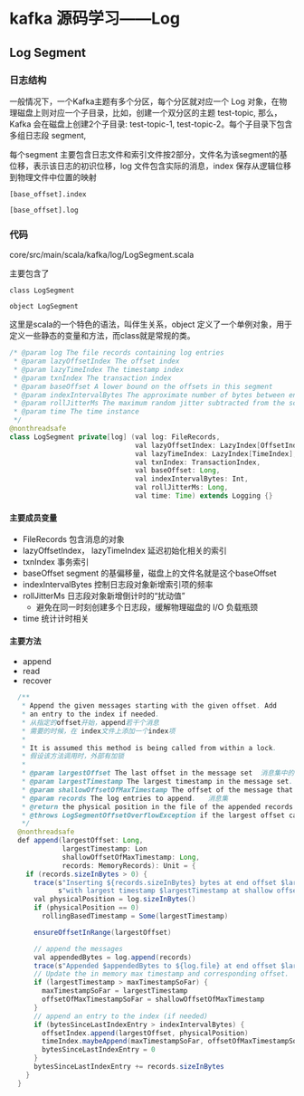 # kafka 源码学习——Log

## Log Segment

### 日志结构

一般情况下，一个Kafka主题有多个分区，每个分区就对应一个 Log 对象，在物理磁盘上则对应一个子目录，比如，创建一个双分区的主题 test-topic, 那么，Kafka 会在磁盘上创建2个子目录: test-topic-1, test-topic-2。每个子目录下包含多组日志段 segment,

每个segment 主要包含日志文件和索引文件按2部分，文件名为该segment的基位移，表示该日志的初识位移，log 文件包含实际的消息，index 保存从逻辑位移到物理文件中位置的映射

`[base_offset].index`

`[base_offset].log`

### 代码

core/src/main/scala/kafka/log/LogSegment.scala

主要包含了  

`class LogSegment`

`object LogSegment`

这里是scala的一个特色的语法，叫伴生关系，object 定义了一个单例对象，用于定义一些静态的变量和方法，而class就是常规的类。

```java
/* @param log The file records containing log entries
 * @param lazyOffsetIndex The offset index
 * @param lazyTimeIndex The timestamp index
 * @param txnIndex The transaction index
 * @param baseOffset A lower bound on the offsets in this segment
 * @param indexIntervalBytes The approximate number of bytes between entries in the index
 * @param rollJitterMs The maximum random jitter subtracted from the scheduled segment roll time
 * @param time The time instance
 */
@nonthreadsafe
class LogSegment private[log] (val log: FileRecords,
                               val lazyOffsetIndex: LazyIndex[OffsetIndex],
                               val lazyTimeIndex: LazyIndex[TimeIndex],
                               val txnIndex: TransactionIndex,
                               val baseOffset: Long,
                               val indexIntervalBytes: Int,
                               val rollJitterMs: Long,
                               val time: Time) extends Logging {}
```

#### 主要成员变量

- FileRecords  包含消息的对象
- lazyOffsetIndex， lazyTimeIndex   延迟初始化相关的索引
- txnIndex  事务索引
- baseOffset  segment 的基偏移量，磁盘上的文件名就是这个baseOffset  
- indexIntervalBytes     控制日志段对象新增索引项的频率
- rollJitterMs    日志段对象新增倒计时的“扰动值”
  - 避免在同一时刻创建多个日志段，缓解物理磁盘的 I/O 负载瓶颈
- time 统计计时相关

#### 主要方法

- append 
- read
- recover

```java
  /**
   * Append the given messages starting with the given offset. Add
   * an entry to the index if needed.
   * 从指定的offset开始，append若干个消息
   * 需要的时候，在 index文件上添加一个index项
   *
   * It is assumed this method is being called from within a lock.
   * 假设该方法调用时，外部有加锁
   *
   * @param largestOffset The last offset in the message set  消息集中的最大索引值
   * @param largestTimestamp The largest timestamp in the message set. 消息集中的最大时间戳
   * @param shallowOffsetOfMaxTimestamp The offset of the message that has the largest timestamp in the messages to append.  
   * @param records The log entries to append.   消息集
   * @return the physical position in the file of the appended records 返回append的物理位置
   * @throws LogSegmentOffsetOverflowException if the largest offset causes index offset overflow
   */
  @nonthreadsafe
  def append(largestOffset: Long,
             largestTimestamp: Lon
             shallowOffsetOfMaxTimestamp: Long,
             records: MemoryRecords): Unit = {
    if (records.sizeInBytes > 0) {
      trace(s"Inserting ${records.sizeInBytes} bytes at end offset $largestOffset at position ${log.sizeInBytes} " +
            s"with largest timestamp $largestTimestamp at shallow offset $shallowOffsetOfMaxTimestamp")
      val physicalPosition = log.sizeInBytes()
      if (physicalPosition == 0)
        rollingBasedTimestamp = Some(largestTimestamp)

      ensureOffsetInRange(largestOffset)

      // append the messages
      val appendedBytes = log.append(records)
      trace(s"Appended $appendedBytes to ${log.file} at end offset $largestOffset")
      // Update the in memory max timestamp and corresponding offset.
      if (largestTimestamp > maxTimestampSoFar) {
        maxTimestampSoFar = largestTimestamp
        offsetOfMaxTimestampSoFar = shallowOffsetOfMaxTimestamp
      }
      // append an entry to the index (if needed)
      if (bytesSinceLastIndexEntry > indexIntervalBytes) {
        offsetIndex.append(largestOffset, physicalPosition)
        timeIndex.maybeAppend(maxTimestampSoFar, offsetOfMaxTimestampSoFar)
        bytesSinceLastIndexEntry = 0
      }
      bytesSinceLastIndexEntry += records.sizeInBytes
    }
  }
```



